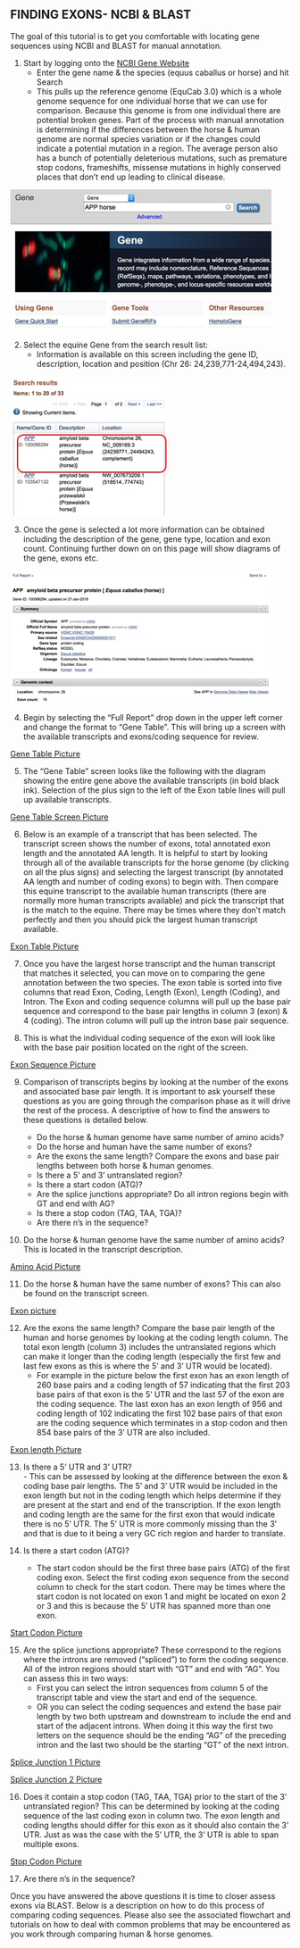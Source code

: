 ## FINDING EXONS- NCBI & BLAST

The goal of this tutorial is to get you comfortable with locating gene sequences using NCBI and BLAST for manual annotation.  

1.	Start by logging onto the [NCBI Gene Website](https://www.ncbi.nlm.nih.gov/gene)			
    - Enter the gene name & the species (equus caballus or horse) and hit Search 
    - This pulls up the reference genome (EquCab 3.0) which is a whole genome sequence for one individual horse that we can use for comparison.  Because this genome is from one individual there are potential broken genes.  Part of the process with manual annotation is determining if the differences between the horse & human genome are normal species variation or if the changes could indicate a potential mutation in a region.  The average person also has a bunch of potentially deleterious mutations, such as premature stop codons, frameshifts, missense mutations in highly conserved places that don’t end up leading to clinical disease. 
    
![NCBI Website Picture](/assets/img/NCBI_website.jpg)

2.	Select the equine Gene from the search result list: 
    - Information is available on this screen  including the gene ID, description, location and position (Chr 26: 24,239,771-24,494,243). 

![Search Results Picture](/assets/img/search_results.jpg)

3.	Once the gene is selected a lot more information can be obtained including the description of the gene, gene type, location and exon count.  Continuing further down on on this page will show diagrams of the gene, exons etc. 

![APP Gene Picture](/assets/img/APP_gene.jpg)

4.	Begin by selecting the “Full Report” drop down in the upper left corner and change the format to “Gene Table”.  This will bring up a screen with the available transcripts and exons/coding sequence for review.  

[Gene Table Picture]()

5.	The “Gene Table” screen looks like the following with the diagram showing the entire gene above the available transcripts (in bold black ink).  Selection of the plus sign to the left of the Exon table lines will pull up available transcripts.   

[Gene Table Screen Picture]()

6.	Below is an example of a transcript that has been selected.  The transcript screen  shows the number of exons, total annotated exon length and the annotated AA length.  It is helpful to start by looking through all of the available transcripts for the horse genome (by clicking on all the plus signs) and selecting the largest transcript (by annotated AA length and number of coding exons) to begin with.  Then compare this equine transcript to the available human transcripts (there are normally more human transcripts available) and pick the transcript that is the match to the equine.  There may be times where they don’t match perfectly and then you should pick the largest human transcript available.  

[Exon Table Picture]()

7.	Once you have the largest horse transcript and the human transcript that matches it selected, you can move on to comparing the gene annotation between the two species.  The exon table is sorted into five columns that read Exon, Coding, Length (Exon), Length (Coding), and Intron.  The Exon and coding sequence columns will pull up the base pair sequence and correspond to the base pair lengths in column 3 (exon) & 4 (coding).  The intron column will pull up the intron base pair sequence.  

8.	This is what the individual coding sequence of the exon will look like with the base pair position located on the right of the screen.  

[Exon Sequence Picture]()

9.	Comparison of transcripts begins by looking at the number of the exons and associated base pair length.  It is important to ask yourself these questions as you are going through the comparison phase as it will drive the rest of the process.  A descriptive of how to find the answers to these questions is detailed below. 
    - Do the horse & human genome have same number of amino acids? 
    - Do the horse and human have the same number of exons? 
    - Are the exons the same length? Compare the exons and base pair lengths between both horse & human genomes.
    - Is there a 5’ and 3’ untranslated region?  
    - Is there a start codon (ATG)?
    - Are the splice junctions appropriate?  Do all intron regions begin with GT and end with AG?
    - Is there a stop codon (TAG, TAA, TGA)?
    - Are there n’s in the sequence? 

10.	 Do the horse & human genome have the same number of amino acids? This is located in the transcript description.   

[Amino Acid Picture]()

11.	 Do the horse & human have the same number of exons?  This can also be found on the transcript screen.  

[Exon picture]()

12.	Are the exons the same length?  Compare the base pair length of the human and horse genomes by looking at the coding length column.  The total exon length (column 3) includes the untranslated regions which can make it longer than the coding length (especially the first few and last few exons as this is where the 5’ and 3’ UTR would be located). 
    - For example in the picture below the first exon has an exon length of 260 base pairs and a coding length of 57 indicating that the first 203 base pairs of that exon is the 5’ UTR and the last 57 of the exon are the coding sequence.  The last exon has an exon length of 956 and coding length of 102 indicating the first 102 base pairs of that exon are the coding sequence which terminates in a stop codon and then 854 base pairs of the 3’ UTR are also included. 

[Exon length Picture]()

13.	 Is there a 5’ UTR and 3’ UTR?  
    - This can be assessed by looking at the difference between the exon & coding base pair lengths.  The 5’ and 3’ UTR would be included in the exon length but not in the coding length which helps determine if they are present at the start and end of the transcription.  If the exon length and coding length are the same for the first exon that would indicate there is no 5’ UTR.  The 5’ UTR is more commonly missing than the 3’ and that is due to it being a very GC rich region and harder to translate.  

14.	Is there a start codon (ATG)? 
    - The start codon should be the first three base pairs (ATG) of the first coding exon.  Select the first coding exon sequence from the second column to check for the start codon.  There may be times where the start codon is not located on exon 1 and might be located on exon 2 or 3 and this is because the 5’ UTR has spanned more than one exon.  

[Start Codon Picture]()


15.	Are the splice junctions appropriate? These correspond to the regions where the introns are removed (“spliced”) to form the coding sequence.  All of the intron regions should start with “GT” and end with “AG”. You can assess this in two ways: 
    - First you can select the intron sequences from column 5 of the transcript table and view the start and end of the sequence.  
    - OR you can select the coding sequences and extend the base pair length by two both upstream and downstream to include the end and start of the adjacent introns.  When doing it this way the first two letters on the sequence should be the ending “AG” of the preceding intron and the last two should be the starting “GT” of the next intron. 
    
[Splice Junction 1 Picture]()

[Splice Junction 2 Picture]()
  
16.	Does it contain a stop codon (TAG, TAA, TGA) prior to the start of the 3’ untranslated region?  This can be determined by looking at the coding sequence of the last coding exon in column two.  The exon length and coding lengths should differ for this exon as it should also contain the 3’ UTR.  Just as was the case with the 5’ UTR, the 3’ UTR is able to span multiple exons.  

[Stop Codon Picture]()

17.	Are there n’s in the sequence?

Once you have answered the above questions it is time to closer assess exons via BLAST.  Below is a description on how to do this process of comparing coding sequences.  Please also see the associated flowchart and tutorials on how to deal with common problems that may be encountered as you work through comparing human & horse genomes. 
